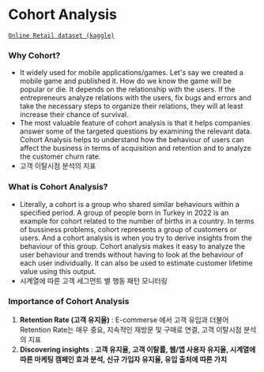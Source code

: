 # Cohort Analysis

[`Online Retail dataset (kaggle)`](https://www.merriam-webster.com/dictionary/cohort)


### Why Cohort?
- It widely used for mobile applications/games. Let's say we created a mobile game and published it. How do we know the game will be popular or die. It depends on the relationship with the users.  If the entrepreneurs analyze relations with the users, fix bugs and errors and take the necessary steps to organize their relations, they will at least increase their chance of survival.
- The most valuable feature of cohort analysis is that it helps companies answer some of the targeted questions by examining the relevant data. Cohort Analysis helps to understand how the behaviour of users can affect the business in terms of acquisition and retention and to analyze the customer churn rate.
- 고객 이탈시점 분석의 지표

### What is Cohort Analysis?
- Literally, a cohort is a group who shared similar behaviours within a specified period. A group of people born in Turkey in 2022 is an example for cohort related to the number of births in a country. In terms of bussiness problems, cohort represents a group of customers or users. And a cohort analysis is when you try to derive insights from the behaviour of this group. Cohort analysis makes it easy to analyze the user behaviour and trends without having to look at the behaviour of each user individually. It can also be used to estimate customer lifetime value using this output.
- 시계열에 따른 고객 세그먼트 별 행동 패턴 모니터링

### Importance of Cohort Analysis
1. **Retention Rate (고객 유지율)** : E-commerse 에서 고객 유입과 더불어 Retention Rate는 매우 중요, 지속적인 재방문 및 구매로 연결, 고객 이탈시점 분석의 지표
2. **Discovering insights** : **고객 유지율, 고객 이탈률, 웹/앱 사용자 유지율, 시계열에 따른 마케팅 캠페인 효과 분석, 신규 가입자 유지율, 유입 출처에 따른 가치**
